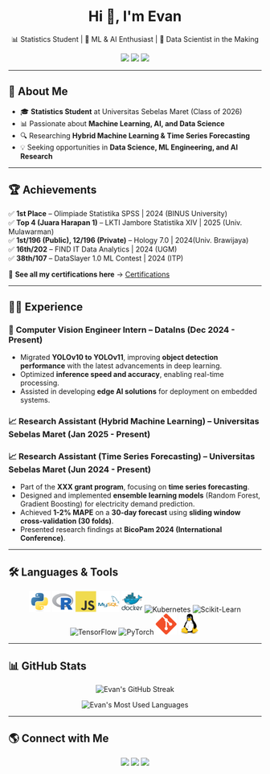 <h1 align="center">Hi 👋, I'm Evan</h1>
<p align="center">📊 Statistics Student | 🤖 ML & AI Enthusiast | 🚀 Data Scientist in the Making</p>

<p align="center">
  <a href="https://evanhfw.github.io/" target="_blank"><img src="https://img.shields.io/badge/Website-evanhfw.github.io-blue?style=for-the-badge&logo=google-chrome&logoColor=white"></a>
  <a href="https://www.linkedin.com/in/evanhanif/" target="_blank"><img src="https://img.shields.io/badge/LinkedIn-evanhanif-%230077B5?style=for-the-badge&logo=linkedin&logoColor=white"></a>
  <a href="https://www.kaggle.com/vnn777" target="_blank"><img src="https://img.shields.io/badge/Kaggle-vnn777-%23009FFD?style=for-the-badge&logo=kaggle&logoColor=white"></a>
</p>

---

## 🚀 About Me  
- 🎓 **Statistics Student** at Universitas Sebelas Maret (Class of 2026)  
- 📊 Passionate about **Machine Learning, AI, and Data Science**  
- 🔍 Researching **Hybrid Machine Learning & Time Series Forecasting**  
- 💡 Seeking opportunities in **Data Science, ML Engineering, and AI Research**  

---

## 🏆 Achievements  
✅ **1st Place** – Olimpiade Statistika SPSS | 2024 (BINUS University)  
✅ **Top 4 (Juara Harapan 1)** – LKTI Jambore Statistika XIV | 2025 (Univ. Mulawarman)  
✅ **1st/196 (Public), 12/196 (Private)** – Hology 7.0 | 2024(Univ. Brawijaya)  
✅ **16th/202** – FIND IT Data Analytics | 2024 (UGM)  
✅ **38th/107** – DataSlayer 1.0 ML Contest | 2024 (ITP)  

📜 **See all my certifications here** → [Certifications](https://evanhfw.github.io/certifications/)  

---

## 🧑‍💻 Experience  

### 🎯 **Computer Vision Engineer Intern** – DataIns (Dec 2024 - Present)  
- Migrated **YOLOv10 to YOLOv11**, improving **object detection performance** with the latest advancements in deep learning.  
- Optimized **inference speed and accuracy**, enabling real-time processing.  
- Assisted in developing **edge AI solutions** for deployment on embedded systems.  

### 📈 **Research Assistant (Hybrid Machine Learning)** – Universitas Sebelas Maret (Jan 2025 - Present)  

### 📈 **Research Assistant (Time Series Forecasting)** – Universitas Sebelas Maret (Jun 2024 - Present)  
- Part of the **XXX grant program**, focusing on **time series forecasting**.  
- Designed and implemented **ensemble learning models** (Random Forest, Gradient Boosting) for electricity demand prediction.  
- Achieved **1-2% MAPE** on a **30-day forecast** using **sliding window cross-validation (30 folds)**.  
- Presented research findings at **BicoPam 2024 (International Conference)**.  

---

## 🛠 Languages & Tools  

<p align="center">
  <img src="https://raw.githubusercontent.com/devicons/devicon/master/icons/python/python-original.svg" alt="Python" width="42" height="42" />
  <img src="https://raw.githubusercontent.com/devicons/devicon/master/icons/r/r-original.svg" alt="R" width="42" height="42" />
  <img src="https://raw.githubusercontent.com/devicons/devicon/master/icons/javascript/javascript-original.svg" alt="JavaScript" width="42" height="42" />
  <img src="https://raw.githubusercontent.com/devicons/devicon/master/icons/mysql/mysql-original-wordmark.svg" alt="MySQL" width="42" height="42" />
  <img src="https://raw.githubusercontent.com/devicons/devicon/master/icons/docker/docker-original-wordmark.svg" alt="Docker" width="42" height="42" />
  <img src="https://www.vectorlogo.zone/logos/kubernetes/kubernetes-icon.svg" alt="Kubernetes" width="42" height="42" />
  <img src="https://upload.wikimedia.org/wikipedia/commons/0/05/Scikit_learn_logo_small.svg" alt="Scikit-Learn" width="42" height="42" />
  <img src="https://www.vectorlogo.zone/logos/tensorflow/tensorflow-icon.svg" alt="TensorFlow" width="42" height="42" />
  <img src="https://www.vectorlogo.zone/logos/pytorch/pytorch-icon.svg" alt="PyTorch" width="42" height="42" />
  <img src="https://raw.githubusercontent.com/devicons/devicon/master/icons/git/git-original.svg" alt="Git" width="42" height="42" />
  <img src="https://raw.githubusercontent.com/devicons/devicon/master/icons/linux/linux-original.svg" alt="Linux" width="42" height="42" />
</p>

---

## 📊 GitHub Stats  

<p align="center">
  <img src="https://github-readme-streak-stats.herokuapp.com/?user=evanhfw&theme=tokyonight" alt="Evan's GitHub Streak" />
</p>

<p align="center">
  <img src="https://github-readme-stats.vercel.app/api/top-langs?username=evanhfw&layout=compact&theme=tokyonight" alt="Evan's Most Used Languages" />
</p>

---

## 🌎 Connect with Me  

<p align="center">
  <a href="https://www.linkedin.com/in/evanhfw" target="_blank"><img src="https://img.shields.io/badge/LinkedIn-evanhanif-%230077B5?style=for-the-badge&logo=linkedin&logoColor=white"></a>
  <a href="https://www.kaggle.com/vnn777" target="_blank"><img src="https://img.shields.io/badge/Kaggle-vnn777-%23009FFD?style=for-the-badge&logo=kaggle&logoColor=white"></a>
  <a href="https://www.instagram.com/evanhfw" target="_blank"><img src="https://img.shields.io/badge/Instagram-evanhfw-%23E4405F?style=for-the-badge&logo=instagram&logoColor=white"></a>
</p>
